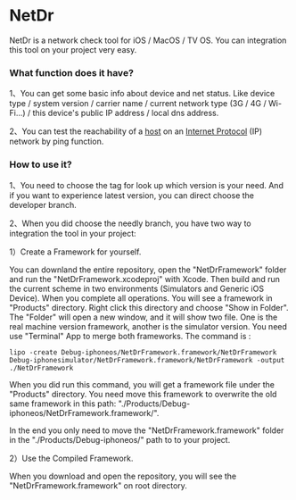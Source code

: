 # NetDr

NetDr is a network check tool for iOS / MacOS / TV OS. You can integration this tool on your project very easy. 

### What function does it have?

1、You can get some basic info about device and net status. Like device type / system version / carrier name / current network type (3G / 4G / Wi-Fi...) / this device's public IP address / local dns address.

2、You can test the reachability of a [host](https://en.wikipedia.org/wiki/Host_(network)) on an [Internet Protocol](https://en.wikipedia.org/wiki/Internet_Protocol) (IP) network by ping function.

### How to use it?

1、You need to choose the tag for look up which version is your need. And if you want to experience latest version, you can direct choose the developer branch.

2、When you did choose the needly branch, you have two way to integration the tool in your project:

1）Create a Framework for yourself.

You can downland the entire repository, open the "NetDrFramework" folder and run the "NetDrFramework.xcodeproj" with Xcode. Then build and run the current scheme in two environments (Simulators and Generic iOS Device). When you complete all operations. You will see a framework in "Products" directory. Right click this directory and choose "Show in Folder". The "Folder" will open a new window, and it will show two file. One is the real machine version framework, another is the simulator version. You need use "Terminal" App to merge both frameworks. The command is :

```
lipo -create Debug-iphoneos/NetDrFramework.framework/NetDrFramework Debug-iphonesimulator/NetDrFramework.framework/NetDrFramework -output ./NetDrFramework
```

When you did run this command, you will get a framework file under the "Products" directory. You need move this framework to overwrite the old same framework in this path: "./Products/Debug-iphoneos/NetDrFramework.framework/".

In the end you only need to move the "NetDrFramework.framework" folder in the "./Products/Debug-iphoneos/" path to to your project.

2）Use the Compiled Framework.

When you download and open the repository, you will see the "NetDrFramework.framework" on root directory.